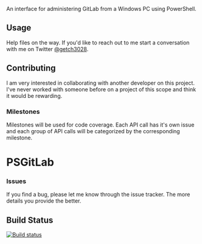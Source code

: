 An interface for administering GitLab from a Windows PC using PowerShell.

## Usage
Help files on the way. If you'd like to reach out to me start a conversation with me on Twitter [@getch3028](http://twitter.com/getch3028).

## Contributing
I am very interested in collaborating with another developer on this project. I've never worked with someone before on a project of this scope and think it would be rewarding.

### Milestones
Milestones will be used for code coverage. Each API call has it's own issue and each group of API calls will be categorized by the corresponding milestone.
# PSGitLab

### Issues
If you find a bug, please let me know through the issue tracker. The more details you provide the better.

## Build Status
[![Build status](https://ci.appveyor.com/api/projects/status/oqlgm6u0njxxhjta?svg=true)](https://ci.appveyor.com/project/ngetchell/psgitlab-f9vn4)

